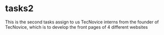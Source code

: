 # tasks2
This is the second tasks assign to us TecNovice interns from the founder of TecNovice, which is to develop the front pages of 4 different websites 

